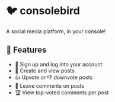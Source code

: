 # 🐦 consolebird
A social media platform, in your console!
## 🚀 Features
- 👤 Sign up and log into your account
- 📝 Create and view posts
- 👍 Upvote or 👎 downvote posts
- 💬 Leave comments on posts
- 🏆 View top-voted comments per post